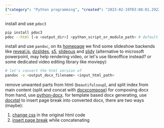 ```yaml
---
{"category": "Python programming", "created": "2023-02-19T03:08:01.292Z", "date": "2023-02-19 03:08:01", "description": "This article details a method to generate DOCX documents from Python docstrings. It explains the process of installing and using pdoc3, pandoc, and docxcompose to convert, clean, and compose the required files. The step-by-step guide ensures easy understanding and implementation for developers.", "modified": "2023-02-19T06:22:02.456Z", "tags": ["python", "docstrings", "pdoc3", "pandoc", "docxcompose", "documentation", "generation"], "title": "generate docx document from python docstring"}
---
```

install and use `pdoc3`
```bash
pip install pdoc3
pdoc --html [-o <output_dir>] <python_script_or_module_path> # default output directory of "html" is `./html`
```
install and use `pandoc`, on its [homepage](https://pandoc.org/) we find some slideshow backends like [reveal.js](https://revealjs.com/), [dzslides](https://github.com/paulrouget/dzslides), [s5](https://meyerweb.com/eric/tools/s5/), [slideous](https://goessner.net/articles/slideous/) and [slidy](https://www.w3.org/Talks/Tools/Slidy) (alternative to microsoft powerpoint, may help rendering video, or let's use libreoffice instead? or some dedicated video editing library like moviepy)
```bash
# let's convert the html version of
pandoc -o <output_docx_filename> <input_html_path>
```
remove unwanted parts from html (`beautifulsoup`), and split index from main content (split and concat with [docxcompose](https://github.com/4teamwork/docxcompose))
for composing docx from hand, use [python-docx](https://python-docx.readthedocs.io/en/latest/index.html). for template based docx generating, use [docxtpl](https://docxtpl.readthedocs.io/en/latest/)
to insert page break into converted docx, there are two ways (maybe):
1. [change css](https://www.techjunkie.com/how-to-use-page-breaks-in-html) in the original html code
2. [insert page break](https://github.com/4teamwork/docxcompose/issues/89) while concatenating